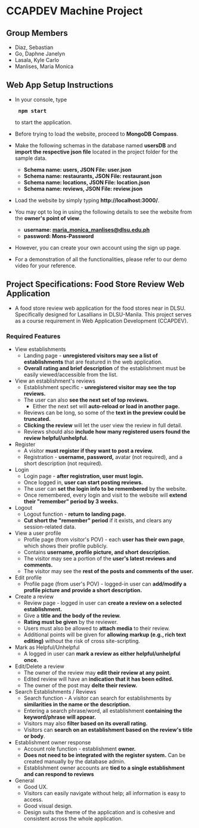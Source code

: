 # CCAPDEV Machine Project
## Group Members
- Diaz, Sebastian
- Go, Daphne Janelyn
- Lasala, Kyle Carlo
- Manlises, Maria Monica
## Web App Setup Instructions
- In your console, type <pre><strong> npm start </strong></pre> to start the application.
  
- Before trying to load the website, proceed to <strong>MongoDB Compass</strong>.
  
- Make the following schemas in the database named <strong>usersDB</strong> and <strong>import the respective json file</strong> located in the project folder for the sample data.
    - <strong>Schema name: users, JSON File: user.json</strong>
    - <strong>Schema name: restaurants, JSON File: restaurant.json</strong>
    - <strong>Schema name: locations, JSON File: location.json</strong>
    - <strong>Schema name: reviews, JSON File: review.json</strong>

- Load the website by simply typing <strong>http://localhost:3000/</strong>.
  
- You may opt to log in using the following details to see the website from the <strong>owner's point of view</strong>.
    - <strong>username: maria_monica_manlises@dlsu.edu.ph</strong>
    - <strong>password: Mons-Password</strong>

- However, you can create your own account using the sign up page.
  
- For a demonstration of all the functionalities, please refer to our demo video for your reference.  
## Project Specifications: Food Store Review Web Application
- A food store review web application for the food stores near in DLSU. Specifically designed for Lasallians in DLSU-Manila. This project serves as a course requirement in Web Application Development (CCAPDEV).
### Required Features
- View establishments
    - Landing page - <strong>unregistered visitors may see a list of establishments</strong> that are featured in the web application.
    - <strong>Overall rating and brief description</strong> of the establishment must be easily viewed/accessible from the list.
- View an establishment's reviews
    - Establishment specific - <strong>unregistered visitor may see the top reviews.</strong> 
    - The user can also <strong>see the next set of top reviews.</strong> 
        - Either the next set will <strong>auto-reload or load in another page.</strong>
    - Reviews can be long, so some of the <strong>text in the preview could be truncated.</strong>
    - <strong>Clicking the review</strong> will let the user view the review in full detail.
    - Reviews should also <strong>include how many registered users found the review helpful/unhelpful.</strong>
- Register
    - A visitor <strong>must register if they want to post a review.</strong>
    - Registration - <strong>username, password,</strong> avatar (not required), and a short description (not required).
- Login
    - Login page - <strong>after registration, user must login.</strong>
    - Once logged in, <strong>user can start posting reviews.</strong>
    - The user can <strong>set the login info to be remembered</strong> by the website.
    - Once remembered, every login and visit to the website will <strong>extend their "remember" period by 3 weeks.</strong>
- Logout
    - Logout function - <strong>return to landing page.</strong>
    - <strong>Cut short the "remember" period</strong> if it exists, and clears any session-related data.
- View a user profile
    - Profile page (from visitor's POV) - each <strong>user has their own page</strong>, which shows their profile publicly.
    - Contains <strong>username, profile picture, and short description.</strong> 
    - The visitor may see a portion of the <strong>user's latest reviews and comments.</strong>
    - The visitor may see the <strong>rest of the posts and comments of the user.</strong>
- Edit profile
    - Profile page (from user's POV) - logged-in user can <strong>add/modify a profile picture and provide a short description.</strong>
- Create a review
    - Review page - logged in user can <strong>create a review on a selected establishment.</strong>
    - Give a <strong>title and the body of the review.</strong>
    - <strong>Rating must be given</strong> by the reviewer.
    - Users must also be allowed to <strong>attach media</strong> to their review.
    - Additional points will be given for <strong>allowing markup (e.g., rich text editing)</strong> without the risk of cross site-scripting.
- Mark as Helpful/Unhelpful
    - A logged in user can <strong>mark a review as either helpful/unhelpful once.</strong>
- Edit/Delete a review
    - The owner of the review may <strong>edit their review at any point.</strong>
    - Edited review will have an <strong>indication that it has been edited.</strong>
    - The owner of the post may <strong>delte their review.</strong>
- Search Establishments / Reviews
    - Search function - A visitor can search for establishments by <strong>similarities in the name or the description.</strong>
    - Entering a search phrase/word, all establishment <strong>containing the keyword/phrase will appear.</strong>
    - Visitors may also <strong>filter based on its overall rating.</strong>
    - Visitors can <strong>search on an establishment based on the review's title or body</strong>.
- Establishment owner response
    - Account role function - establishment <strong>owner.</strong>
    - <strong>Does not need to be integrated with the register system.</strong> Can be created manually by the database admin.
    - Establishment owner accounts are <strong>tied to a single establishment and can respond to reviews</strong>
- General
    - Good UX.
    - Visitors can easily navigate without help; all information is easy to access. 
    - Good visual design.
    - Design suits the theme of the application and is cohesive and consistent across the whole application.
